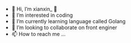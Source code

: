 - 👋 Hi, I’m xianxin_ 🦁️
- 👀 I’m interested in coding
- 🌱 I’m currently learning language called Golang
- 💞️ I’m looking to collaborate on front enginer
- 📫 How to reach me ...

<!---
mgu-x/mgu-x is a ✨ special ✨ repository because its `README.md` (this file) appears on your GitHub profile.
You can click the Preview link to take a look at your changes.
--->
